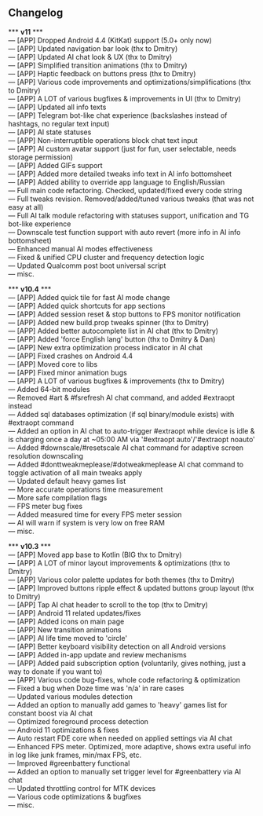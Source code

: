## Changelog


*** **v11** ***\
— [APP] Dropped Android 4.4 (KitKat) support (5.0+ only now)\
— [APP] Updated navigation bar look (thx to Dmitry)\
— [APP] Updated AI chat look & UX (thx to Dmitry)\
— [APP] Simplified transition animations (thx to Dmitry)\
— [APP] Haptic feedback on buttons press (thx to Dmitry)\
— [APP] Various code improvements and optimizations/simplifications (thx to Dmitry)\
— [APP] A LOT of various bugfixes & improvements in UI (thx to Dmitry)\
— [APP] Updated all info texts\
— [APP] Telegram bot-like chat experience (backslashes instead of hashtags, no regular text input)\
— [APP] AI state statuses\
— [APP] Non-interruptible operations block chat text input\
— [APP] AI custom avatar support (just for fun, user selectable, needs storage permission)\
— [APP] Added GIFs support\
— [APP] Added more detailed tweaks info text in AI info bottomsheet\
— [APP] Added ability to override app language to English/Russian\
— Full main code refactoring. Checked, updated/fixed every code string\
— Full tweaks revision. Removed/added/tuned various tweaks (that was not easy at all)\
— Full AI talk module refactoring with statuses support, unification and TG bot-like experience\
— Downscale test function support with auto revert (more info in AI info bottomsheet)\
— Enhanced manual AI modes effectiveness\
— Fixed & unified CPU cluster and frequency detection logic\
— Updated Qualcomm post boot universal script\
— misc.



*** **v10.4** ***\
— [APP] Added quick tile for fast AI mode change\
— [APP] Added quick shortcuts for app sections\
— [APP] Added session reset & stop buttons to FPS monitor notification\
— [APP] Added new build.prop tweaks spinner (thx to Dmitry)\
— [APP] Added better autocomplete list in AI chat (thx to Dmitry)\
— [APP] Added 'force English lang' button (thx to Dmitry & Dan)\
— [APP] New extra optimization process indicator in AI chat\
— [APP] Fixed crashes on Android 4.4\
— [APP] Moved core to libs\
— [APP] Fixed minor animation bugs\
— [APP] A LOT of various bugfixes & improvements (thx to Dmitry)\
— Added 64-bit modules\
— Removed #art & #fsrefresh AI chat command, and added #extraopt instead\
— Added sql databases optimization (if sql binary/module exists) with #extraopt command\
— Added an option in AI chat to auto-trigger #extraopt while device is idle & is charging once a day at ~05:00 AM via '#extraopt auto'/'#extraopt noauto'\
— Added #downscale/#resetscale AI chat command for adaptive screen resolution downscaling\
— Added #donttweakmeplease/#dotweakmeplease AI chat command to toggle activation of all main tweaks apply\
— Updated default heavy games list\
— More accurate operations time measurement\
— More safe compilation flags\
— FPS meter bug fixes\
— Added measured time for every FPS meter session\
— AI will warn if system is very low on free RAM\
— misc.



*** **v10.3** ***\
— [APP] Moved app base to Kotlin (BIG thx to Dmitry)\
— [APP] A LOT of minor layout improvements & optimizations (thx to Dmitry)\
— [APP] Various color palette updates for both themes (thx to Dmitry)\
— [APP] Improved buttons ripple effect & updated buttons group layout (thx to Dmitry)\
— [APP] Tap AI chat header to scroll to the top (thx to Dmitry)\
— [APP] Android 11 related updates/fixes\
— [APP] Added icons on main page\
— [APP] New transition animations\
— [APP] AI life time moved to 'circle'\
— [APP] Better keyboard visibility detection on all Android versions\
— [APP] Added in-app update and review mechanisms\
— [APP] Added paid subscription option (voluntarily, gives nothing, just a way to donate if you want to)\
— [APP] Various code bug-fixes, whole code refactoring & optimization\
— Fixed a bug when Doze time was 'n/a' in rare cases\
— Updated various modules detection\
— Added an option to manually add games to 'heavy' games list for constant boost via AI chat\
— Optimized foreground process detection\
— Android 11 optimizations & fixes\
— Auto restart FDE core when needed on applied settings via AI chat\
— Enhanced FPS meter. Optimized, more adaptive, shows extra useful info in log like junk frames, min/max FPS, etc.\
— Improved #greenbattery functional\
— Added an option to manually set trigger level for #greenbattery via AI chat\
— Updated throttling control for MTK devices\
— Various code optimizations & bugfixes\
— misc.
